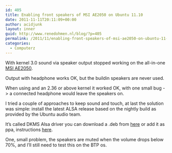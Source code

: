 ```yaml
---
id: 405
title: Enabling front speakers of MSI AE2050 on Ubuntu 11.10
date: 2011-11-11T20:11:09+00:00
author: acidjunk
layout: inner
guid: http://www.renedohmen.nl/blog/?p=405
permalink: /2011/11/enabling-front-speakers-of-msi-ae2050-on-ubuntu-11-10/
categories:
  - Computerz
---
```

With kernel 3.0 sound via speaker output stopped working on the all-in-one [MSI AE2050](http://www.msi.com/product/aio/Wind-Top-AE2050.html).

Output with headphone works OK, but the buildin speakers are never used.
  
When using and an 2.36 or above kernel it worked OK, with one small bug -> a connected headphone would leave the speakers on. 

I tried a couple of approaches to keep sound and touch, at last the solution was simple: install the latest ALSA release based on the nightly build as provided by the Ubuntu audio team.

It&#8217;s called DKMS Alsa driver you can download a .deb from [here](https://launchpad.net/~ubuntu-audio-dev/+archive/alsa-daily/+packages) or add it as ppa, instructions [here](https://launchpad.net/~ubuntu-audio-dev/+archive/alsa-daily/+index#).

One, small problem, the speakers are muted when the volume drops below 70%, and I&#8217;ll still need to test this on the BTP os.